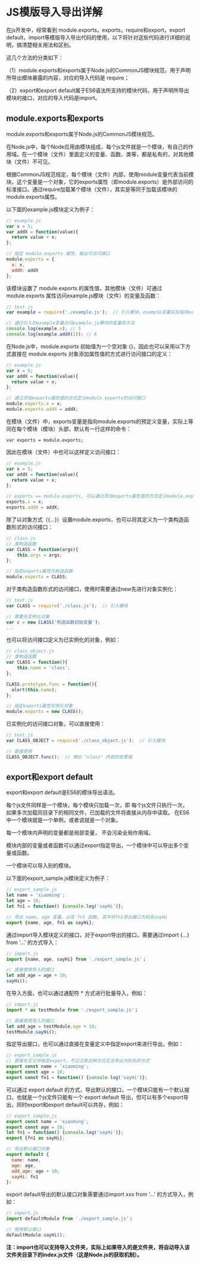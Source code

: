 # JS模版导入导出详解

在js开发中，经常看到 module.exports，exports，require和export，export default，import等模版导入导出代码的使用，以下将针对这些代码进行详细的说明，搞清楚相关用法和区别。

这几个方法的分类如下：

（1）module.exports和exports属于Node.js的CommonJS模块规范，用于声明所导出模块暴露的内容，对应的导入代码是 require；

（2）export和export default属于ES6语法所支持的模块代码，用于声明所导出模块的接口，对应的导入代码是import。



## module.exports和exports

module.exports和exports属于Node.js的CommonJS模块规范。

在Node.js中，每个Node应用由模块组成，每个js文件就是一个模块，有自己的作用域。在一个模块（文件）里面定义的变量、函数、类等，都是私有的，对其他模块（文件）不可见。

根据CommonJS规范规定，每个模块（文件）内部，使用module变量代表当前模块。这个变量是一个对象，它的exports属性（即module.exports）是外部访问的标准接口。通过require加载某个模块（文件），其实是等同于加载该模块的module.exports属性。

以下面的example.js模块定义为例子：

```javascript
// example.js
var x = 5;
var addX = function(value){
  return value + x;
};

// 指定 module.exports 属性，输出可访问接口
module.exports = {
  x: x,
  addX: addX
};
```

该模块设置了 module.exports 的属性值，其他模块（文件）可通过 module.exports 属性访问example.js模块（文件）的变量及函数：

```javascript
// test.js
var example = require('./example.js');  // 引入模块，example变量实际指向example.js模块的module.exports属性

// 通过引入的example变量访问example.js模块的变量和方法
console.log(example.x); // 5
console.log(example.addX(1)); // 6
```



在Node.js中，module.exports 初始值为一个空对象 {}，因此也可以采用以下方式直接在 module.exports 对象添加属性值的方式进行访问接口的定义：

```javascript
// example.js
var x = 5;
var addX = function(value){
  return value + x;
};

// 通过添加exports属性值的方式定义module.exports的访问接口
module.exports.x = x;
module.exports.addX = addX;
```



在模块（文件）中，exports变量是指向module.exports的预定义变量，实际上等同在每个模块（模块）头部，默认有一行这样的命令：

`var exports = module.exports;`

因此在模块（文件）中也可以这样定义访问接口：

```javascript
// example.js
var x = 5;
var addX = function(value){
  return value + x;
};

// exports == module.exports, 可以通过添加exports属性值的方式定义module.exports的访问接口
exports.x = x;
exports.addX = addX;
```



除了以对象方式（{...}）设置module.exports，也可以将其定义为一个类构造函数形式的访问接口：

```javascript
// class.js
// 类构造函数
var CLASS = function(args){
	this.args = args;
};

// 指定exports属性为构造函数
module.exports = CLASS;
```

对于类构造函数形式的访问接口，使用时需要通过new先进行对象实例化：

```javascript
// test.js
var CLASS = require('./class.js');  // 引入模块

// 需要先实例化对象
var c = new CLASS('构造函数初始变量');
...
```



也可以将访问接口定义为已实例化的对象，例如：

```javascript
// class_object.js
// 类构造函数
var CLASS = function(){
	this.name = 'class';
};

CLASS.prototype.func = function(){
  alert(this.name);
};

// 指定exports属性实例化对象
module.exports = new CLASS();
```

已实例化的访问接口对象，可以直接使用：

```javascript
// test.js
var CLASS_OBJECT = require('./class_object.js');  // 引入模块

// 直接使用
CLASS_OBJECT.func();  // 弹出 "class" 内容的告警框
```



## export和export default

export和export default是ES6的模块导出语法。

每个js文件同样是一个模块，每个模块只加载一次，即 每个js文件只执行一次， 如果多次加载同目录下的相同文件，已加载的文件将直接从内存中读取。 在ES6中一个模块就是一个单例，或者说就是一个对象。

每一个模块内声明的变量都是局部变量， 不会污染全局作用域。

模块内部的变量或者函数可以通过export指定导出，一个模块中可以导出多个变量或函数。

一个模块可以导入别的模块。



以下面的export_sample.js模块定义为例子：

```javascript
// export_sample.js
let name = 'xiaoming';
let age = 18;
let fn1 = function() {console.log('sayHi')};

// 导出 name, age 变量，以及 fn1 函数, 其中将fn1导出接口为别名sayHi
export {name, age, fn1 as sayHi};
```

通过import导入模块定义的接口，对于export导出的接口，需要通过import {...} from '...' 的方式导入：

```javascript
// import.js
import {name, age, sayHi} from './export_sample.js'；

// 直接使用导入的接口
let add_age = age + 10;
sayHi();
```

在导入方面，也可以通过通配符 * 方式进行批量导入，例如：

```javascript
// import.js
import * as testModule from './export_sample.js'；

// 直接使用导入的接口
let add_age = testModule.age + 10;
testModule.sayHi();
```



指定导出接口，也可以通过直接在变量定义中指定export来进行导出，例如：

```javascript
// export_sample.js
// 直接在定义中指定export，不过注意这种方式无法导出为别名的方式
export const name = 'xiaoming';
export const age = 18;
export const fn1 = function() {console.log('sayHi')};
```



可以通过 export default 的方式，导出默认的接口，一个模块只能有一个默认接口，也就是一个js文件只能有一个  export default 导出，但可以有多个export导出，同时export和export default可以共存，例如：

```javascript
// export_sample.js
export const name = 'xiaoming';
export const age = 18;
let fn1 = function() {console.log('sayHi')};
export {fn1 as sayHi};

// 导出默认接口对象
export default {
  name: name,
  age: age,
  add_age: age + 10;
  sayHi: fn1
};
```

export default导出的默认接口对象需要通过import xxx from '...' 的方式导入，例如：

```javascript
// import.js
import defaultModule from './export_sample.js'；

// 使用默认接口
defaultModule.sayHi();
```



**注：import也可以支持导入文件夹，实际上如果导入的是文件夹，将自动导入该文件夹目录下的index.js文件（这是Node.js的获取机制）。**

